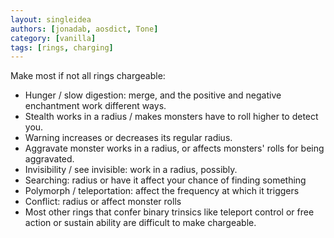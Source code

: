 ```yaml
---
layout: singleidea
authors: [jonadab, aosdict, Tone]
category: [vanilla]
tags: [rings, charging]
---
```

Make most if not all rings chargeable:
* Hunger / slow digestion: merge, and the positive and negative enchantment work different ways.
* Stealth works in a radius / makes monsters have to roll higher to detect you.
* Warning increases or decreases its regular radius.
* Aggravate monster works in a radius, or affects monsters' rolls for being aggravated.
* Invisibility / see invisible: work in a radius, possibly.
* Searching: radius or have it affect your chance of finding something
* Polymorph / teleportation: affect the frequency at which it triggers
* Conflict: radius or affect monster rolls
* Most other rings that confer binary trinsics like teleport control or free action or sustain ability are difficult to make chargeable.

